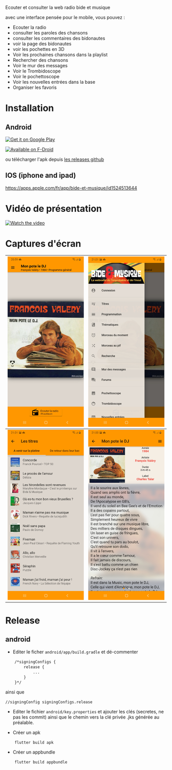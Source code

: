 Ecouter et consulter la web radio bide et musique

avec une interface pensée pour le mobile, vous pouvez :

* Ecouter la radio
* consulter les paroles des chansons
* consulter les commentaires des bidonautes
* voir la page des bidonautes
* voir les pochettes en 3D
* Voir les prochaines chansons dans la playlist
* Rechercher des chansons
* Voir le mur des messages
* Voir le Trombidoscope
* Voir le pochettoscope
* Voir les nouvelles entrées dans la base
* Organiser les favoris

# Installation 

## Android 

<a href="https://play.google.com/store/apps/details?id=fr.odrevet.bide_et_musique"><img alt="Get it on Google Play" src="https://play.google.com/intl/en_us/badges/images/generic/en-play-badge.png" height=60px /></a>

[![Available on F-Droid](https://f-droid.org/wiki/images/c/c4/F-Droid-button_available-on.png)](https://f-droid.org/repository/browse/?fdid=fr.odrevet.bide_et_musique)

ou télécharger l'apk depuis [les releases github](https://github.com/odrevet/bide_et_musique_flutter/releases/latest) 

## IOS (iphone and ipad)

https://apps.apple.com/fr/app/bide-et-musique/id1524513644

# Vidéo de présentation 

[![Watch the video](https://img.youtube.com/vi/Zsl5Qezuqh0/0.jpg)](https://www.youtube.com/watch?v=Zsl5Qezuqh0)

# Captures d'écran 

|  <img src="/fastlane/metadata/android/en-US/images/phoneScreenshots/main.jpg" width="240px" /> |  <img src="/fastlane/metadata/android/en-US/images/phoneScreenshots/menu.jpg" width="240px" /> |
|---|---|
| <img src="/fastlane/metadata/android/en-US/images/phoneScreenshots/titres.jpg" width="240px" />  | <img src="/fastlane/metadata/android/en-US/images/phoneScreenshots/page_chanson.jpg" width="240px" />  |


# Release

## android

* Editer le ficher `android/app/build.gradle` et dé-commenter

```
    /*signingConfigs {
        release {
            ...
        }
    }*/
```

ainsi que

```
//signingConfig signingConfigs.release
```

* Editer le fichier `android/key.properties` et ajouter les clés (secretes, ne pas les commit) ainsi que le chemin vers la clé privée .jks générée au préalable.

* Créer un apk 

```
    flutter build apk
```

* Créer un appbundle 

```
    flutter build appbundle
```
